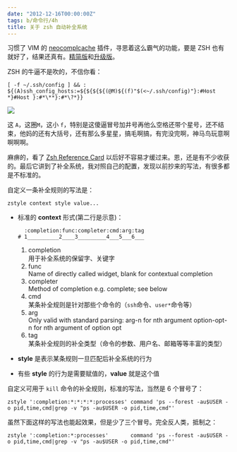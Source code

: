 ```yaml
---
date: "2012-12-16T00:00:00Z"
tags: b/命令行/4h
title: 关于 zsh 自动补全系统
---
```


习惯了 VIM 的 [neocomplcache][] 插件，寻思着这么霸气的功能，要是 ZSH 也有就好了，结果还真有。[精简版][incr-0.2.zsh]和[升级版][auto-fu.zsh]。

ZSH 的牛逼不是吹的，不信你看：

    [ -f ~/.ssh/config ] && : ${(A)ssh_config_hosts:=${${${${(@M)${(f)"$(<~/.ssh/config)"}:#Host *}#Host }:#*\**}:#*\?*}}

![](https://blog.du1ab.org/2012/2012-12-16-173728_228x213_scrot.png)

这 `A`，这圈`M`，这小 `f`，特别是这傻逼冒号加井号再他么空格还带个星号，还不结束，他妈的还有大括号，还有那么多星星，搞毛啊搞，有完没完啊，神马鸟玩意啊啊啊啊。

麻痹的，看了 [Zsh Reference Card][] 以后好不容易才缓过来。恩，还是有不少收获的。最后它讲到了补全系统，我对照自己的配置，发现以前抄来的写法，有很多都是不标准的。

自定义一条补全规则的写法是：

    zstyle context style value...

  - 标准的 **context** 形式(第二行是示意)：

          :completion:func:completer:cmd:arg:tag
        # 1__________2____3_________4___5___6___

    1. completion  
      用于补全系统的保留字、关键字
    2. func  
      Name of directly called widget, blank for contextual completion
    3. completer  
      Method of completion e.g. complete; see below
    4. cmd  
      某条补全规则是针对那些个命令的（`ssh`命令、`user*`命令等）
    5. arg  
      Only valid with standard parsing: arg-n for nth argument
      option-opt-n for nth argument of option opt
    6. tag  
      某条补全规则的补全类型（命令的参数、用户名、邮箱等等丰富的类型）

  - **style** 是表示某条规则一旦匹配后补全系统的行为

  - 有些 **style** 的行为是需要赋值的，**value** 就是这个值

自定义可用于 `kill` 命令的补全规则，标准的写法，当然是 6 个冒号了：

    zstyle ':completion:*:*:*:*:processes' command 'ps --forest -au$USER -o pid,time,cmd|grep -v "ps -au$USER -o pid,time,cmd"'

虽然下面这样的写法也能起效果，但是少了三个冒号。完全反人类，抵制之：

    zstyle ':completion:*:processes'       command 'ps --forest -au$USER -o pid,time,cmd|grep -v "ps -au$USER -o pid,time,cmd"'

[Zsh Reference Card]: http://www.bash2zsh.com/zsh_refcard/refcard.pdf
[neocomplcache]: https://github.com/Shougo/neocomplcache
[incr-0.2.zsh]: http://mimosa-pudica.net/zsh-incremental.html
[auto-fu.zsh]: https://github.com/hchbaw/auto-fu.zsh
